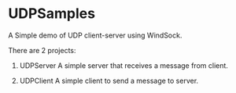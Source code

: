 # UDPSamples
A Simple demo of UDP client-server using WindSock.

There are 2 projects:
1. UDPServer
A simple server that receives a message from client.

2. UDPClient
A simple client to send a message to server.

